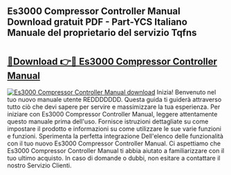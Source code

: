 ## Es3000 Compressor Controller Manual Download gratuit PDF - Part-YCS Italiano Manuale del proprietario del servizio Tqfns

# <h2><a href="http://df9e7r.blite.top/?on=Es3000+Compressor+Controller+Manual">🔗Download 👉🔴 Es3000 Compressor Controller Manual</a></h2>

[![Es3000 Compressor Controller Manual download](https://i.imgur.com/lujVjoI.png)](http://df9e7r.blite.top/?on=Es3000+Compressor+Controller+Manual)
Inizia! Benvenuto nel tuo nuovo manuale utente REDDDDDDD. Questa guida ti guiderà attraverso tutto ciò che devi sapere per servire e massimizzare la tua esperienza. Per iniziare con Es3000 Compressor Controller Manual, leggere attentamente questo manuale prima dell'uso. Fornisce istruzioni dettagliate su come impostare il prodotto e informazioni su come utilizzare le sue varie funzioni e funzioni. Sperimenta la perfetta integrazione Dell'elenco delle funzionalità con il tuo nuovo Es3000 Compressor Controller Manual. Ci aspettiamo che Es3000 Compressor Controller Manual ti abbia aiutato a familiarizzare con il tuo ultimo acquisto. In caso di domande o dubbi, non esitare a contattare il nostro Servizio Clienti.
